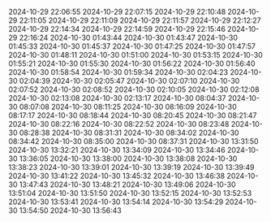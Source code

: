 
2024-10-29 22:06:55
2024-10-29 22:07:15
2024-10-29 22:10:48
2024-10-29 22:11:05
2024-10-29 22:11:09
2024-10-29 22:11:57
2024-10-29 22:12:27
2024-10-29 22:14:34
2024-10-29 22:14:59
2024-10-29 22:15:46
2024-10-29 22:16:24
2024-10-30 01:43:44
2024-10-30 01:43:47
2024-10-30 01:45:33
2024-10-30 01:45:37
2024-10-30 01:47:25
2024-10-30 01:47:57
2024-10-30 01:48:11
2024-10-30 01:51:00
2024-10-30 01:53:15
2024-10-30 01:55:21
2024-10-30 01:55:30
2024-10-30 01:56:22
2024-10-30 01:56:40
2024-10-30 01:58:54
2024-10-30 01:59:34
2024-10-30 02:04:23
2024-10-30 02:04:39
2024-10-30 02:05:47
2024-10-30 02:07:10
2024-10-30 02:07:52
2024-10-30 02:08:52
2024-10-30 02:10:05
2024-10-30 02:12:08
2024-10-30 02:13:08
2024-10-30 02:13:17
2024-10-30 08:04:37
2024-10-30 08:07:08
2024-10-30 08:11:25
2024-10-30 08:16:09
2024-10-30 08:17:17
2024-10-30 08:18:44
2024-10-30 08:20:45
2024-10-30 08:21:47
2024-10-30 08:22:16
2024-10-30 08:22:52
2024-10-30 08:23:48
2024-10-30 08:28:38
2024-10-30 08:31:31
2024-10-30 08:34:02
2024-10-30 08:34:42
2024-10-30 08:35:00
2024-10-30 08:37:31
2024-10-30 13:31:50
2024-10-30 13:32:21
2024-10-30 13:34:09
2024-10-30 13:34:46
2024-10-30 13:36:05
2024-10-30 13:38:00
2024-10-30 13:38:08
2024-10-30 13:38:23
2024-10-30 13:39:01
2024-10-30 13:39:19
2024-10-30 13:39:49
2024-10-30 13:41:22
2024-10-30 13:45:32
2024-10-30 13:46:38
2024-10-30 13:47:43
2024-10-30 13:48:21
2024-10-30 13:49:06
2024-10-30 13:51:04
2024-10-30 13:51:50
2024-10-30 13:52:15
2024-10-30 13:52:53
2024-10-30 13:53:41
2024-10-30 13:54:14
2024-10-30 13:54:29
2024-10-30 13:54:50
2024-10-30 13:56:43

